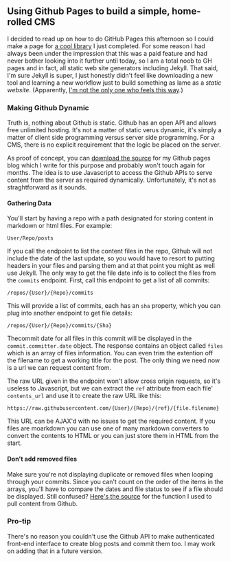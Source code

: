 
## Using Github Pages to build a simple, home-rolled CMS

I decided to read up on how to do GitHub Pages this afternoon so I could make a page for [a cool library](https://pamblam.github.io/zipTime.js/) I just completed. For some reason I had always been under the impression that this was a paid feature and had never bother looking into it further until today, so I am a total noob to GH pages and in fact, all static web site generators including Jekyll. That said, I'm sure Jekyll is super, I just honestly didn't feel like downloading a new tool and learning a new workflow just to build something as lame as a *static website*. (Apparently, [I'm not the only one who feels this way](https://www.youtube.com/watch?v=u22CLlw4_hg).)

### Making Github Dynamic

Truth is, nothing about Github is static. Github has an open API and allows free unlimited hosting. It's not a matter of static verus dynamic, it's simply a matter of client side programming versus server side programming. For a CMS, there is no explicit requirement that the logic be placed on the server.

As proof of concept, you can [download the source](https://github.com/Pamblam/Pamblam.github.io/releases/tag/1) for my Github pages blog which I write for this purpose and probably won't touch again for months. The idea is to use Javascript to access the Github APIs to serve content from the server as required dynamically. Unfortunately, it's not as straghtforward as it sounds.

#### Gathering Data

You'll start by having a repo with a path designated for storing content in markdown or html files. For example:

    User/Repo/posts

If you call the endpoint to list the content files in the repo, Github will not include the date of the last update, so you would have to resort to putting headers in your files and parsing them and at that point you  might as well use Jekyll. The only way to get the file date info is to collect the files from the `commits` endpoint. First, call this endpoint to get a list of all commits:

    /repos/{User}/{Repo}/commits
    
This will provide a list of commits, each has an `sha` property, which you can plug into another endpoint to get file details:
    
    /repos/{User}/{Repo}/commits/{Sha}
    
Thecommit date for all files in this commit will be displayed in the `commit.committer.date` object. The response contains an object called `files` which is an array of files information. You can even trim the extention off the filename to get a working title for the post. The only thing we need now is a url we can request content from.

The raw URL given in the endpoint won't allow cross origin requests, so it's useless to Javascript, but we can extract the `ref` attribute from each file' `contents_url` and use it to create the raw URL like this:

    https://raw.githubusercontent.com/{User}/{Repo}/{ref}/{file.filename}
    
This URL can be AJAX'd with no issues to get the required content. If you files are moarkdown you can use one of many markdown converters to convert the contents to HTML or you can just store them in HTML from the start.

#### Don't add removed files

Make sure you're not displaying duplicate or removed files when looping through your commits. Since you can't count on the order of the items in the arrays, you'll have to compare the dates and file status to see if a file should be displayed. Still confused? [Here's the source](https://github.com/Pamblam/Pamblam.github.io/blob/25492f085974c810e2a513e501a73c5850019e6e/scripts/githubapi.js#L9) for the function I used to pull content from Github.

### Pro-tip

There's no reason you couldn't use the Github API to make authenticated front-end interface to create blog posts and commit them too. I may work on adding that in a future version.
